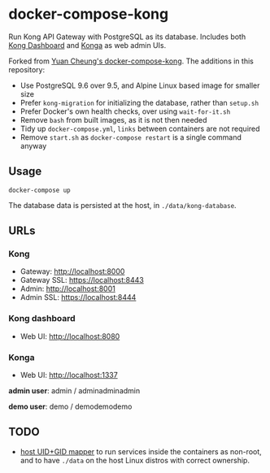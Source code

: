 # docker-compose-kong

Run Kong API Gateway with PostgreSQL as its database.
Includes both [Kong Dashboard](https://github.com/PGBI/kong-dashboard) and
[Konga](https://github.com/pantsel/konga) as web admin UIs.

Forked from [Yuan Cheung's docker-compose-kong](https://github.com/zhangyuan/docker-compose-kong). The additions in this repository:

- Use PostgreSQL 9.6 over 9.5, and Alpine Linux based image for smaller size
- Prefer `kong-migration` for initializing the database, rather than `setup.sh`
- Prefer Docker's own health checks, over using `wait-for-it.sh`
- Remove `bash` from built images, as it is not then needed
- Tidy up `docker-compose.yml`, `links` between containers are not required
- Remove `start.sh` as `docker-compose restart` is a single command anyway


## Usage

    docker-compose up

The database data is persisted at the host, in `./data/kong-database`.


## URLs

### Kong

- Gateway: [http://localhost:8000](http://localhost:8000)
- Gateway SSL: [https://localhost:8443](https://localhost:8443)
- Admin: [http://localhost:8001](http://localhost:8001)
- Admin SSL: [https://localhost:8444](https://localhost:8444)

### Kong dashboard

- Web UI: [http://localhost:8080](http://localhost:8080)

### Konga

- Web UI: [http://localhost:1337](http://localhost:1337)

**admin user**: admin / adminadminadmin

**demo user**: demo / demodemodemo


## TODO

- [host UID+GID mapper](https://github.com/asyrjasalo/rfdocker/tree/master/docker)
to run services inside the containers as non-root, and to have `./data`
on the host Linux distros with correct ownership.

